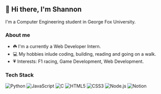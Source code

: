 ## 👋 Hi there, I'm Shannon 

I'm a Computer Engineering student in George Fox University.


### About me
- ☘️ I'm a currently a Web Developer Intern. 
- 💻 My hobbies inlude coding, building, reading and going on a walk. 
- 💗 Interests: F1 racing, Game Development, Web Development.


### Tech Stack
![Python](https://img.shields.io/badge/Python-3776AB?style=for-the-badge&logo=python&logoColor=white)
![JavaScript](https://img.shields.io/badge/JavaScript-F7DF1E?style=for-the-badge&logo=javascript&logoColor=black)
![C](https://img.shields.io/badge/C-00599C?style=for-the-badge&logo=c&logoColor=white)
![HTML5](https://img.shields.io/badge/HTML-E34F26?style=for-the-badge&logo=html5&logoColor=white)
![CSS3](https://img.shields.io/badge/CSS-1572B6?style=for-the-badge&logo=css3&logoColor=white)
![Node.js](https://img.shields.io/badge/Node.js-339933?style=for-the-badge&logo=node-dot-js&logoColor=white)
![Notion](https://img.shields.io/badge/Notion-000000?style=for-the-badge&logo=notion&logoColor=white)


<!-- Stats 
[![Shannon's GitHub stats](https://github-readme-stats.vercel.app/api?username=ShannonJebastin&show_icons=true&theme=radical)] -->


